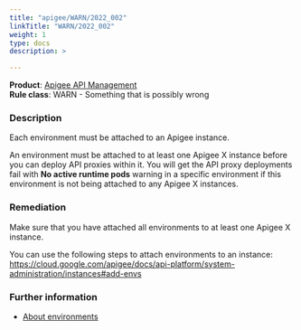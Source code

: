 ```yaml
---
title: "apigee/WARN/2022_002"
linkTitle: "WARN/2022_002"
weight: 1
type: docs
description: >

---
```


**Product**: [Apigee API Management](https://cloud.google.com/apigee)\
**Rule class**: WARN - Something that is possibly wrong

### Description

Each environment must be attached to an Apigee instance.

An environment must be attached to at least one Apigee X instance before you can deploy API proxies within it.
You will get the API proxy deployments fail with **No active runtime pods** warning in a specific environment if this environment is not being attached to any Apigee X instances.

### Remediation

Make sure that you have attached all environments to at least one Apigee X instance.

You can use the following steps to attach environments to an instance:
https://cloud.google.com/apigee/docs/api-platform/system-administration/instances#add-envs

### Further information

- [About environments](https://cloud.google.com/apigee/docs/api-platform/fundamentals/environments-working-with#about-environments)
